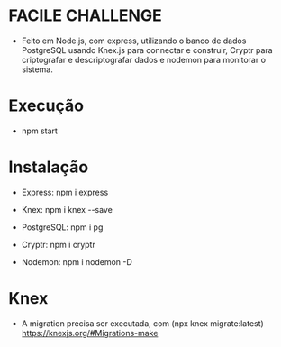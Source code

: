 # FACILE CHALLENGE
- Feito em Node.js, com express, utilizando o banco de dados PostgreSQL usando Knex.js para connectar e construir, Cryptr para criptografar e descriptografar dados e nodemon para monitorar o sistema.

# Execução
- npm start

# Instalação
- Express: npm i express

- Knex: npm i knex --save

- PostgreSQL: npm i pg

- Cryptr: npm i cryptr

- Nodemon: npm i nodemon -D

# Knex
- A migration precisa ser executada, com (npx knex migrate:latest)
https://knexjs.org/#Migrations-make




